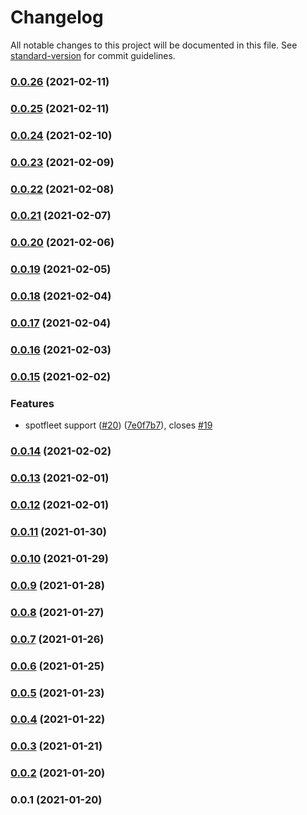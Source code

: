 # Changelog

All notable changes to this project will be documented in this file. See [standard-version](https://github.com/conventional-changelog/standard-version) for commit guidelines.

### [0.0.26](https://github.com/pahud/cdk-ec2spot/compare/v0.0.25...v0.0.26) (2021-02-11)

### [0.0.25](https://github.com/pahud/cdk-ec2spot/compare/v0.0.24...v0.0.25) (2021-02-11)

### [0.0.24](https://github.com/pahud/cdk-ec2spot/compare/v0.0.23...v0.0.24) (2021-02-10)

### [0.0.23](https://github.com/pahud/cdk-ec2spot/compare/v0.0.22...v0.0.23) (2021-02-09)

### [0.0.22](https://github.com/pahud/cdk-ec2spot/compare/v0.0.21...v0.0.22) (2021-02-08)

### [0.0.21](https://github.com/pahud/cdk-ec2spot/compare/v0.0.20...v0.0.21) (2021-02-07)

### [0.0.20](https://github.com/pahud/cdk-ec2spot/compare/v0.0.19...v0.0.20) (2021-02-06)

### [0.0.19](https://github.com/pahud/cdk-ec2spot/compare/v0.0.18...v0.0.19) (2021-02-05)

### [0.0.18](https://github.com/pahud/cdk-ec2spot/compare/v0.0.17...v0.0.18) (2021-02-04)

### [0.0.17](https://github.com/pahud/cdk-ec2spot/compare/v0.0.16...v0.0.17) (2021-02-04)

### [0.0.16](https://github.com/pahud/cdk-ec2spot/compare/v0.0.15...v0.0.16) (2021-02-03)

### [0.0.15](https://github.com/pahud/cdk-ec2spot/compare/v0.0.14...v0.0.15) (2021-02-02)


### Features

* spotfleet support ([#20](https://github.com/pahud/cdk-ec2spot/issues/20)) ([7e0f7b7](https://github.com/pahud/cdk-ec2spot/commit/7e0f7b7e3f6dcde4636b970cd0d4b2f53231f6aa)), closes [#19](https://github.com/pahud/cdk-ec2spot/issues/19)

### [0.0.14](https://github.com/pahud/cdk-ec2spot/compare/v0.0.13...v0.0.14) (2021-02-02)

### [0.0.13](https://github.com/pahud/cdk-ec2spot/compare/v0.0.12...v0.0.13) (2021-02-01)

### [0.0.12](https://github.com/pahud/cdk-ec2spot/compare/v0.0.11...v0.0.12) (2021-02-01)

### [0.0.11](https://github.com/pahud/cdk-ec2spot/compare/v0.0.10...v0.0.11) (2021-01-30)

### [0.0.10](https://github.com/pahud/cdk-ec2spot/compare/v0.0.9...v0.0.10) (2021-01-29)

### [0.0.9](https://github.com/pahud/cdk-ec2spot/compare/v0.0.8...v0.0.9) (2021-01-28)

### [0.0.8](https://github.com/pahud/cdk-ec2spot/compare/v0.0.7...v0.0.8) (2021-01-27)

### [0.0.7](https://github.com/pahud/cdk-ec2spot/compare/v0.0.6...v0.0.7) (2021-01-26)

### [0.0.6](https://github.com/pahud/cdk-ec2spot/compare/v0.0.5...v0.0.6) (2021-01-25)

### [0.0.5](https://github.com/pahud/cdk-ec2spot/compare/v0.0.4...v0.0.5) (2021-01-23)

### [0.0.4](https://github.com/pahud/cdk-ec2spot/compare/v0.0.3...v0.0.4) (2021-01-22)

### [0.0.3](https://github.com/pahud/cdk-ec2spot/compare/v0.0.2...v0.0.3) (2021-01-21)

### [0.0.2](https://github.com/pahud/cdk-ec2spot/compare/v0.0.1...v0.0.2) (2021-01-20)

### 0.0.1 (2021-01-20)
